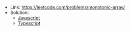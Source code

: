 - Link: https://leetcode.com/problems/monotonic-array/
- Solution:
  - [Javascript](index.js)
  - [Typescript](index.ts)